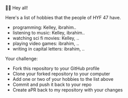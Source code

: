 🙋‍♂️ Hey all!

Here's a list of hobbies that the people of HYF 47 have.

- programming: Kelley, ibrahim..
- listening to music: Kelley, ibrahim..
- watching sci fi movies: Kelley, ..
- playing video games: ibrahim, ..
- writing in capital letters: ibrahim, ..

Your challenge:

- Fork this repository to your GitHub profile
- Clone your forked repository to your computer
- Add one or two of your hobbies to the list above
- Commit and push it back to your repo
- Create aPR back to my repository with your changes
